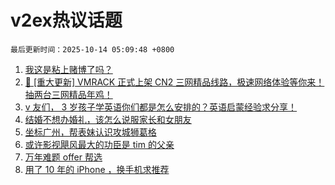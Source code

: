 # v2ex热议话题

`最后更新时间：2025-10-14 05:09:48 +0800`

1. [我这是粘上赌博了吗？](https://www.v2ex.com/t/1164754)
1. [🚀 [重大更新] VMRACK 正式上架 CN2 三网精品线路，极速网络体验等你来！抽两台三网精品年鸡！](https://www.v2ex.com/t/1164867)
1. [v 友们， 3 岁孩子学英语你们都是怎么安排的？英语启蒙经验求分享！](https://www.v2ex.com/t/1164725)
1. [结婚不想办婚礼，该怎么说服家长和女朋友](https://www.v2ex.com/t/1164757)
1. [坐标广州，帮表妹认识攻城狮葛格](https://www.v2ex.com/t/1164807)
1. [或许影视飓风最大的功臣是 tim 的父亲](https://www.v2ex.com/t/1164790)
1. [万年难题 offer 帮选](https://www.v2ex.com/t/1164752)
1. [用了 10 年的 iPhone ，换手机求推荐](https://www.v2ex.com/t/1164785)

